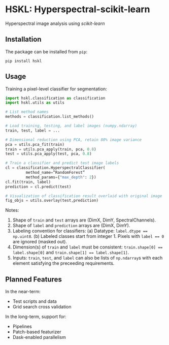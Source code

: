 # HSKL: Hyperspectral-scikit-learn

Hyperspectral image analysis using *scikit-learn*

## Installation

The package can be installed from `pip`:

`pip install hskl`

## Usage

Training a pixel-level classifier for segmentation:

```python
import hskl.classification as classification
import hskl.utils as utils

# List method names
methods = classification.list_methods()

# Load training, testing, and label images (numpy.ndarray)
train, test, label = ...

# Dimensional reduction using PCA, retain 80% image variance
pca = utils.pca_fit(train)
train = utils.pca_apply(train, pca, 0.8)
test = utils.pca_apply(test, pca, 0.8)

# Train a classifier and predict test image labels
cl = classification.HyperspectralClassifier(
         method_name=”RandomForest”
         method_params={"max_depth": 2})
cl.fit(train, label)
prediction = cl.predict(test)

# Visualization of classification result overlaid with original image
fig_objs = utils.overlay(test,prediction)

```
Notes:
1. Shape of `train` and `test` arrays are (DimX, DimY, SpectralChannels).
2. Shape of `label` and `prediction` arrays are (DimX, DimY).
3. Labeling convention for classifiers:
         (a) Datatype: `label.dtype == np.uint8`.
         (b) Labeled classes start from integer 1. Pixels with `label == 0` are ignored (masked out).
5. Dimension(s) of `train` and `label` must be consistent: `train.shape[0] == label.shape[0]` and `train.shape[1] == label.shape[1]`.
6. Inputs: `train`, `test`, and `label` can also be lists of `np.ndarray`s with each element satisfying the preceeding requirements.

## Planned Features

In the near-term:
* Test scripts and data
* Grid search cross validation

In the long-term, support for:
* Pipelines
* Patch-based featurizer
* Dask-enabled parallelism
